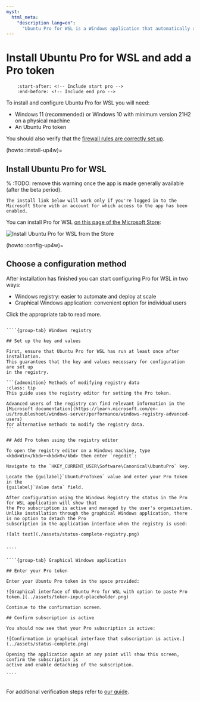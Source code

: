 ```yaml
---
myst:
  html_meta:
    "description lang=en":
      "Ubuntu Pro for WSL is a Windows application that automatically attaches your Ubuntu Pro subscription to instances of Ubuntu on WSL."
---
```


# Install Ubuntu Pro for WSL and add a Pro token

```{include} ../includes/pro_content_notice.txt
    :start-after: <!-- Include start pro -->
    :end-before: <!-- Include end pro -->
```

To install and configure Ubuntu Pro for WSL you will need:

* Windows 11 (recommended) or Windows 10 with minimum version 21H2 on a physical machine
* An Ubuntu Pro token

You should also verify that the [firewall rules are correctly set up](../reference/firewall_requirements.md).

(howto::install-up4w)=
## Install Ubuntu Pro for WSL

% :TODO: remove this warning once the app is made generally available (after the beta period).

```{warning}
The install link below will work only if you're logged in to the Microsoft Store with an account for which access to the app has been enabled.
```

You can install Pro for WSL [on this page of the Microsoft Store](https://apps.microsoft.com/detail/9PD1WZNBDXKZ):

![Install Ubuntu Pro for WSL from the Store](./assets/store.png)

(howto::config-up4w)=
## Choose a configuration method

After installation has finished you can start configuring Pro for WSL in two ways:

- Windows registry: easier to automate and deploy at scale 
- Graphical Windows application: convenient option for individual users

Click the appropriate tab to read more.

`````{tabs}

````{group-tab} Windows registry

## Set up the key and values

First, ensure that Ubuntu Pro for WSL has run at least once after installation.
This guarantees that the key and values necessary for configuration are set up
in the registry.

```{admonition} Methods of modifying registry data
:class: tip
This guide uses the registry editor for setting the Pro token.

Advanced users of the registry can find relevant information in the
[Microsoft documentation](https://learn.microsoft.com/en-us/troubleshoot/windows-server/performance/windows-registry-advanced-users)
for alternative methods to modify the registry data.
```

## Add Pro token using the registry editor

To open the registry editor on a Windows machine, type
<kbd>Win</kbd>+<kbd>R</kbd> then enter `regedit`:

Navigate to the `HKEY_CURRENT_USER\Software\Canonical\UbuntuPro` key.

Locate the {guilabel}`UbuntuProToken` value and enter your Pro token in the
{guilabel}`Value data` field.

After configuration using the Windows Registry the status in the Pro for WSL application will show that
the Pro subscription is active and managed by the user's organisation.
Unlike installation through the graphical Windows application, there is no option to detach the Pro
subscription in the application interface when the registry is used:

![alt text](./assets/status-complete-registry.png) 


````

````{group-tab} Graphical Windows application

## Enter your Pro token

Enter your Ubuntu Pro token in the space provided:

![Graphical interface of Ubuntu Pro for WSL with option to paste Pro token.](../assets/token-input-placeholder.png) 

Continue to the confirmation screen.

## Confirm subscription is active

You should now see that your Pro subscription is active:

![Confirmation in graphical interface that subscription is active.](../assets/status-complete.png)

Opening the application again at any point will show this screen, confirm the subscription is
active and enable detaching of the subscription.

````


`````

For additional verification steps refer to [our guide](./verify-subscribe-attach.md).
